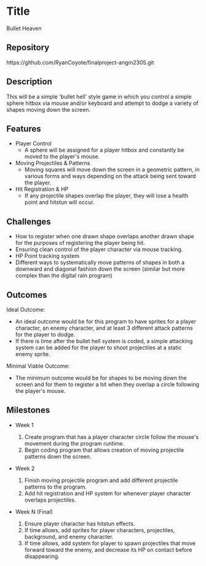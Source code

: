 # Title
Bullet Heaven
## Repository
<Link to your project's public GitHub respository>
https://github.com/RyanCoyote/finalproject-angm2305.git

## Description
This will be a simple 'bullet hell' style game in which you control a simple sphere hitbox via mouse and/or keyboard and attempt to dodge a variety of shapes moving down the screen.

## Features
- Player Control
	- A sphere will be assigned for a player hitbox and constantly be moved to the player's mouse.
- Moving Projectiles & Patterns
	- Moving squares will move down the screen in a geometric pattern, in various forms and ways depending on the attack being sent toward the player.
- Hit Registration & HP
	- If any projectile shapes overlap the player, they will lose a health point and hitstun will occur.

## Challenges
- How to register when one drawn shape overlaps another drawn shape for the purposes of registering the player being hit.
- Ensuring clean control of the player character via mouse tracking.
- HP Point tracking system
- Different ways to systematically move patterns of shapes in both a downward and diagonal fashion down the screen (similar but more complex than the digital rain program)

## Outcomes
Ideal Outcome:
- An ideal outcome would be for this program to have sprites for a player character, an enemy character, and at least 3 different attack patterns for the player to dodge.
- If there is time after the bullet hell system is coded, a simple attacking system can be added for the player to shoot projectiles at a static enemy sprite.

Minimal Viable Outcome:
- The minimum outcome would be for shapes to be moving down the screen and for them to register a hit when they overlap a circle following the player's mouse.

## Milestones

- Week 1
  1. Create program that has a player character circle follow the mouse's movement during the program runtime.
  2. Begin coding program that allows creation of moving projectile patterns down the screen.

- Week 2
  1. Finish moving projectile program and add different projectile patterns to the program.
  2. Add hit registration and HP system for whenever player character overlaps projectiles.

- Week N (Final)
  1. Ensure player character has hitstun effects.
  2. If time allows, add sprites for player characters, projectiles, background, and enemy character.
  3. If time allows, add system for player to spawn projectiles that move forward toward the enemy, and decrease its HP on contact before disappearing.
